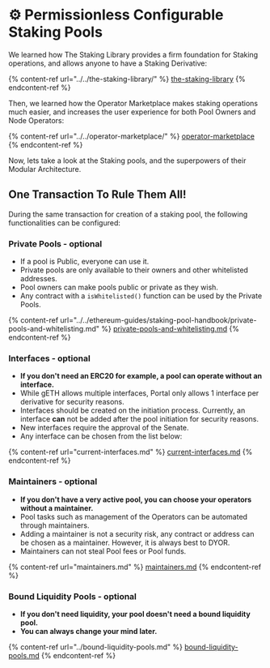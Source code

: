 # ⚙ Permissionless Configurable Staking Pools

We learned how The Staking Library provides a firm foundation for Staking operations, and allows anyone to have a Staking Derivative:

{% content-ref url="../../the-staking-library/" %}
[the-staking-library](../../the-staking-library/)
{% endcontent-ref %}

Then, we learned how the Operator Marketplace makes staking operations much easier, and increases the user experience for both Pool Owners and Node Operators:

{% content-ref url="../../operator-marketplace/" %}
[operator-marketplace](../../operator-marketplace/)
{% endcontent-ref %}

Now, lets take a look at the Staking pools, and the superpowers of their Modular Architecture.

## One Transaction To Rule Them All!

During the same transaction for creation of a staking pool, the following functionalities can be configured:

### Private Pools - optional

* If a pool is Public, everyone can use it.&#x20;
* Private pools are only available to their owners and other whitelisted addresses.
* Pool owners can make pools public or private as they wish.
* Any contract with a `isWhitelisted()` function can be used by the Private Pools.

{% content-ref url="../../ethereum-guides/staking-pool-handbook/private-pools-and-whitelisting.md" %}
[private-pools-and-whitelisting.md](../../ethereum-guides/staking-pool-handbook/private-pools-and-whitelisting.md)
{% endcontent-ref %}

### Interfaces - optional

* **If you don't need an ERC20 for example, a pool can operate without an interface.**
* While gETH allows multiple interfaces, Portal only allows 1 interface per derivative for security reasons.
* Interfaces should be created on the initiation process. Currently, an interface **can** not be added after the pool initiation for security reasons.
* New interfaces require the approval of the Senate.
* Any interface can be chosen from the list below:

{% content-ref url="current-interfaces.md" %}
[current-interfaces.md](current-interfaces.md)
{% endcontent-ref %}

### Maintainers - optional

* **If you don't have a very active pool, you can choose your operators without a maintainer.**
* Pool tasks such as management of the Operators can be automated through maintainers.
* Adding a maintainer is not a security risk, any contract or address can be chosen as a maintainer. However, it is always best to DYOR.
* Maintainers can not steal Pool fees or Pool funds.

{% content-ref url="maintainers.md" %}
[maintainers.md](maintainers.md)
{% endcontent-ref %}

### Bound Liquidity Pools - optional

* **If you don't need liquidity, your pool doesn't need a bound liquidity pool.**
* **You can always change your mind later.**

{% content-ref url="../bound-liquidity-pools.md" %}
[bound-liquidity-pools.md](../bound-liquidity-pools.md)
{% endcontent-ref %}
